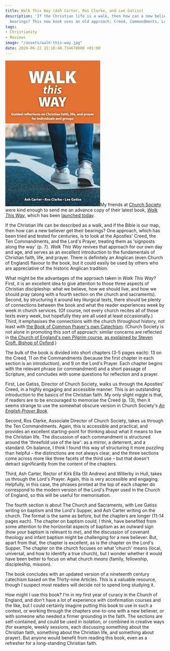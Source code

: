```yaml
---
title: Walk This Way (Ash Carter, Ros Clarke, and Lee Gatiss)
description: 'If the Christian life is a walk, then how can a new believer get their
  bearings? This new book uses an old approach: Creed, Commandments, Lord''s Prayer.'
tags:
- Christianity
- Reviews
image: "/assets/walk-this-way.jpg"
date: 2020-06-22 15:18:48.734670000 +01:00
---
```

[<img alt="Walk This Way: Guided reflections on the Christian faith, life and prayer, by Ash Carter, Ros Clarke, and Lee Gatiss" src="/assets/walk-this-way.jpg" class="alignright" />](https://churchsociety.org/product/walk-this-way "Walk This Way: Guided reflections on the Christian faith, life and prayer, by Ash Carter, Ros Clarke, and Lee Gatiss")My friends at [Church Society](http://churchsociety.org) were kind enough to send me an advance copy of their latest book, [_Walk This Way_](https://churchsociety.org/product/walk-this-way), which has been [launched today](https://churchsociety.org/blog/entry/walk_this_way).

If the Christian life can be described as a walk, and if the Bible is our map, then how can a new believer get their bearings? One approach, which has been tried and tested for centuries, is to look at the Apostles' Creed, the Ten Commandments, and the Lord's Prayer, treating them as 'signposts along the way' (p. 7). _Walk This Way_ revives that approach for our own day and age, and serves as an excellent introduction to the fundamentals of Christian faith, life, and prayer. There is definitely an Anglican (even Church of England) flavour to the book, but it could easily be used by others who are appreciative of the historic Anglican tradition.

What might be the advantages of the approach taken in _Walk This Way_? First, it is an excellent idea to give attention to those three aspects of Christian discipleship: what we believe, how we should live, and how we should pray (along with a fourth section on the church and sacraments). Second, by structuring it around key liturgical texts, there should be plenty of connections between the book and what the reader experiences week by week in church services. (Of course, not every church recites all of those texts every week, but hopefully they are all used at least occasionally.) Third, it emphasises the connections with the church throughout history, not least with [the Book of Common Prayer's own Catechism](https://www.churchofengland.org/prayer-and-worship/worship-texts-and-resources/book-common-prayer/catechism). (Church Society is not alone in promoting this sort of approach: similar concerns are reflected in [the Church of England's own _Pilgrim_ course](http://www.pilgrimcourse.org), [as explained by Steven Croft, Bishop of Oxford](https://blogs.oxford.anglican.org/short-history-catechesis/).)

The bulk of the book is divided into short chapters (3-5 pages each): 13 on the Creed, 11 on the Commandments (because the first chapter in each section is an introduction), and 9 on the Lord's Prayer. Each chapter begins with the relevant phrase (or commandment) and a short passage of Scripture, and concludes with some questions for reflection and a prayer.

First, Lee Gatiss, Director of Church Society, walks us through the Apostles' Creed, in a highly engaging and accessible manner. This is an outstanding introduction to the basics of the Christian faith. My only slight niggle is that, if readers are to be encouraged to memorise the Creed (p. 13), then it seems strange to use the somewhat obscure version in Church Society's [_An English Prayer Book_](http://churchsociety.org/resources/page/an_english_prayer_book/).

Second, Ros Clarke, Associate Director of Church Society, takes us through the Ten Commandments. Again, this is accessible and practical, and provides an excellent starting-point for thinking about what it means to live the Christian life. The discussion of each commandment is structured around the 'threefold use of the law': as a mirror, a deterrent, and a standard. On balance, I think I found this way of structuring it more puzzling than helpful &ndash; the distinctions are not always clear, and the three sections come across more like three facets of the third use &ndash; but that doesn't detract significantly from the content of the chapters.

Third, Ash Carter, Rector of Kirk Ella (St Andrew) and Willerby in Hull, takes us through the Lord's Prayer. Again, this is very accessible and engaging. Helpfully, in this case, the phrases printed at the top of each chapter do correspond to the modern version of the Lord's Prayer used in the Church of England, so this will be useful for memorisation.

The fourth section is about The Church and Sacraments, with Lee Gatiss writing on baptism and the Lord's Supper, and Ash Carter writing on the church. The format is the same as before, but the chapters are longer (11-14 pages each). The chapter on baptism could, I think, have benefited from some attention to the horizontal aspects of baptism as an outward sign (how _your_ baptism is relevant to _me_), and the discussion of covenant theology and infant baptism might be challenging for a new believer. But, apart from that, the chapter is excellent, as is the chapter on the Lord's Supper. The chapter on the church focuses on what 'church' means (local, universal, and how to identify a true church), but I wonder whether it would have been better to focus on what church _means_ (family, fellowship, discipleship, mission).

The book concludes with an updated version of a nineteenth century catechism based on the Thirty-nine Articles. This is a valuable resource, though I suspect most readers will decide not to spend long studying it.

How might I use this book? I'm in my first year of curacy in the Church of England, and don't have a lot of experience with confirmation courses and the like, but I could certainly imagine putting this book to use in such a context, or working through the chapters one-to-one with a new believer, or with someone who needed a firmer grounding in the faith. The sections are self-contained, and could be used in isolation, or combined in creative ways (for example, weekly sessions, each discussing something about the Christian faith, something about the Christian life, and something about prayer). But anyone would benefit from reading this book, even as a refresher for a long-standing Christian faith.
